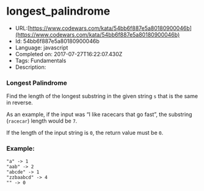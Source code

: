 # longest_palindrome

 - URL:[https://www.codewars.com/kata/54bb6f887e5a80180900046b](https://www.codewars.com/kata/54bb6f887e5a80180900046b)
 - Id: 54bb6f887e5a80180900046b
 - Language: javascript
 - Completed on: 2017-07-27T16:22:07.430Z
 - Tags: Fundamentals
 - Description:
### Longest Palindrome

Find the length of the longest substring in the given string `s` that is the same in reverse.        

As an example, if the input was “I like racecars that go fast”, the substring (`racecar`) length would be `7`. 

If the length of the input string is `0`, the return value must be `0`. 

### Example:
```
"a" -> 1 
"aab" -> 2  
"abcde" -> 1
"zzbaabcd" -> 4
"" -> 0
```
